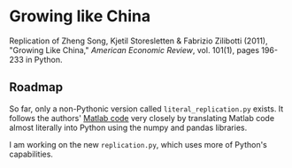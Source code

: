 # Growing like China
Replication of Zheng Song, Kjetil Storesletten & Fabrizio Zilibotti (2011), "Growing Like China," *American Economic Review*,  vol. 101(1), pages 196-233 in Python.

## Roadmap
So far, only a non-Pythonic version called `literal_replication.py` exists. It follows the authors' [Matlab code](http://doi.org/10.3886/E112395V1 "link to authors' original code") very closely by translating Matlab code almost literally into Python using the numpy and pandas libraries.

I am working on the new `replication.py`, which uses more of Python's capabilities.
